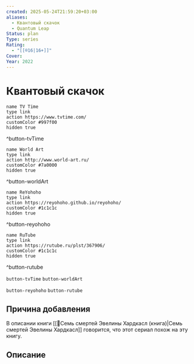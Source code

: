 ```yaml
---
created: 2025-05-24T21:59:20+03:00
aliases:
  - Квантовый скачок
  - Quantum Leap
Status: plan
Type: series
Rating:
  - "[[®️16|16+]]"
Cover:
Year: 2022
---
```


# Квантовый скачок




```button
name TV Time
type link
action https://www.tvtime.com/
customColor #997f00
hidden true
```
^button-tvTime

```button
name World Art
type link
action http://www.world-art.ru/
customColor #7a0000
hidden true
```
^button-worldArt

```button
name ReYohoho
type link
action https://reyohoho.github.io/reyohoho/
customColor #1c1c1c
hidden true
```
^button-reyohoho

```button
name RuTube
type link
action https://rutube.ru/plst/367906/
customColor #1c1c1c
hidden true
```
^button-rutube


`button-tvTime` `button-worldArt`

`button-reyohoho` `button-rutube`

## Причина добавления

В описании книги [[📘Семь смертей Эвелины Хардкасл (книга)|Семь смертей Эвелины Хардкасл]] говорится, что этот сериал похож на эту книгу.


## Описание



